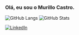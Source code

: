 ### Olá, eu sou o Murillo Castro. 

<p>
  <img src="https://github-readme-stats.vercel.app/api/top-langs/?username=murillocas&layout=donut&theme=dracula" alt="GitHub Langs">
  <img src="https://github-readme-stats.vercel.app/api?username=murillocas&theme=dracula&show_icons=true&hide_rank=true" alt="GitHub Stats"> 
</p>
<p >
  <a href="https://www.linkedin.com/in/murillo-santos-de-castro-36824422b">
    <img src="https://img.shields.io/badge/LinkedIn-0077B5?style=for-the-badge&logo=linkedin&logoColor=white" alt="LinkedIn">
  </a>
</p>
  
